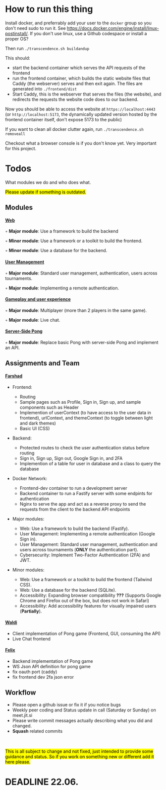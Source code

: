 # How to run this thing

Install docker, and preferrably add your user to the `docker` group so you don't need sudo to run it. 
See https://docs.docker.com/engine/install/linux-postinstall/. If you don't use linux, use a Github codespace or install a proper OS?

Then run `./transcendence.sh buildandup`

This should:
  * start the backend container which serves the API requests of the frontend
  * run the frontend container, which builds the static website files that Caddy (the webserver) serves and then exit again. The files are generated into `./frontend/dist`
  * Start Caddy, this is the webserver that serves the files (the website), and redirects the requests the website code does to our backend.

Now you should be able to access the website at `https://localhost:4443` (or `http://localhost:5173`, the dynamically updated version hosted by the frontend container itself, don't expose 5173 to the public)

If you want to clean all docker clutter again, run `./transcendence.sh removeall`

Checkout what a browser console is if you don't know yet. Very important for this project.

# Todos

What modules we do and who does what.

<mark>Please update if something is outdated.</mark>

## Modules 

#### <u>Web</u>
◦ **Major module**: Use a framework to build the backend

◦ **Minor module**: Use a framework or a toolkit to build the frontend.

◦ **Minor module**: Use a database for the backend.

#### <u>User Management</u>
◦ **Major module**: Standard user management, authentication, users across
tournaments.

◦ **Major module**: Implementing a remote authentication.

#### <u>Gameplay and user experience</u>
◦ **Major module**: Multiplayer (more than 2 players in the same game).

◦ **Major module**: Live chat.


#### <u>Server-Side Pong</u>
◦ **Major module**: Replace basic Pong with server-side Pong and implement an
API.

## Assignments and Team

#### <u>Farshad</u>
* Frontend:
  - Routing
  - Sample pages such as Profile, Sign in, Sign up, and sample components such as Header
  - Implemention of userContext (to have access to the user data in frontend), urlContext, and themeContext (to toggle between light and dark themes)
  - Basic UI (CSS)
* Backend:
  - Protected routes to check the user authentication status before routing
  - Sign in, Sign up, Sign out, Google Sign in, and 2FA
  - Implemention of a table for user in database and a class to query the database 
* Docker Network:
  - Frontend-dev container to run a development server
  - Backend container to run a Fastify server with some endpints for authentication
  - Nginx to serve the app and act as a reverse proxy to send the requests from the client to the backend API endpoints
    
* Major modules:
  - Web: Use a framework to build the backend (Fastify).
  - User Management: Implementing a remote authentication (Google Sign in).
  - User Management: Standard user management, authentication and users across tournaments (**ONLY** the authentication part).
  - Cybersecurity: Implement Two-Factor Authentication (2FA) and JWT.
 
* Minor modules:
  - Web: Use a framework or a toolkit to build the frontend (Tailwind CSS). 
  - Web: Use a database for the backend (SQLite).
  - Accessibility: Expanding browser compatibility **???** (Supports Google Chrome and Firefox out of the box, but does not work in Safari)
  - Accessibility: Add accessibility features for visually impaired users (**Partially**).
    
#### <u>Waldi</u>
* Client implementation of Pong game (Frontend, GUI, consuming the API)
* Live Chat frontend

#### <u>Felix</u>
* Backend implementation of Pong game
* WS Json API definition for pong game
* fix oauth port (caddy)
* fix frontend dev 2fa json error

## Workflow
* Please open a github issue or fix it if you notice bugs
* Weekly peer coding and Status update in call (Saturday or Sunday) on meet.jit.si
* Please write commit messages actually describing what you did and changed.
* **Squash** related commits

<br>
<br>
<mark>This is all subject to change and not fixed, just intended to provide some guidance and status. So if you work on something new or different add it here please.</mark>

<br>

# DEADLINE 22.06.


